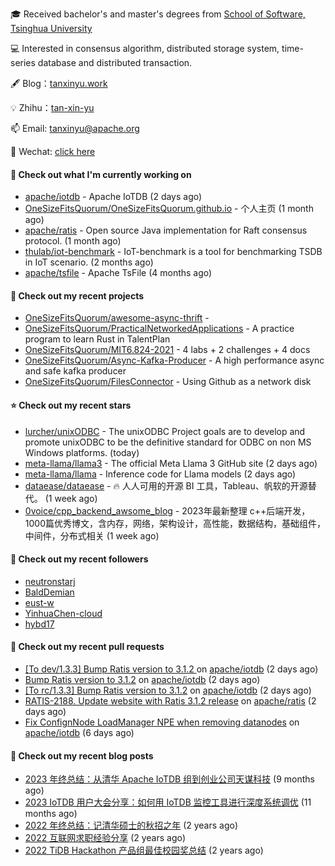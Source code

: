 🎓 Received bachelor's and master's degrees from [School of Software, Tsinghua University](https://www.thss.tsinghua.edu.cn/)

💻 Interested in consensus algorithm, distributed storage system, time-series database and distributed transaction.

🖋 Blog：[tanxinyu.work](https://tanxinyu.work)

💡 Zhihu：[tan-xin-yu](https://www.zhihu.com/people/tan-xin-yu-22)

📫 Email: [tanxinyu@apache.org](mailto:tanxinyu@apache.org)

💬 Wechat: [click here](https://github.com/LebronAl/LebronAl/issues/1)

#### 👷 Check out what I'm currently working on

- [apache/iotdb](https://github.com/apache/iotdb) - Apache IoTDB (2 days ago)
- [OneSizeFitsQuorum/OneSizeFitsQuorum.github.io](https://github.com/OneSizeFitsQuorum/OneSizeFitsQuorum.github.io) - 个人主页 (1 month ago)
- [apache/ratis](https://github.com/apache/ratis) - Open source Java implementation for Raft consensus protocol. (1 month ago)
- [thulab/iot-benchmark](https://github.com/thulab/iot-benchmark) - IoT-benchmark is a tool for benchmarking TSDB in IoT scenario. (2 months ago)
- [apache/tsfile](https://github.com/apache/tsfile) - Apache TsFile (4 months ago)

#### 🌱 Check out my recent projects

- [OneSizeFitsQuorum/awesome-async-thrift](https://github.com/OneSizeFitsQuorum/awesome-async-thrift) - 
- [OneSizeFitsQuorum/PracticalNetworkedApplications](https://github.com/OneSizeFitsQuorum/PracticalNetworkedApplications) - A practice program to learn Rust in TalentPlan
- [OneSizeFitsQuorum/MIT6.824-2021](https://github.com/OneSizeFitsQuorum/MIT6.824-2021) - 4 labs &#43; 2 challenges &#43; 4 docs
- [OneSizeFitsQuorum/Async-Kafka-Producer](https://github.com/OneSizeFitsQuorum/Async-Kafka-Producer) - A high performance async and safe kafka producer
- [OneSizeFitsQuorum/FilesConnector](https://github.com/OneSizeFitsQuorum/FilesConnector) - Using Github as a network disk

#### ⭐ Check out my recent stars

- [lurcher/unixODBC](https://github.com/lurcher/unixODBC) - The unixODBC Project goals are to develop and promote unixODBC to be the definitive standard for ODBC on non MS Windows platforms. (today)
- [meta-llama/llama3](https://github.com/meta-llama/llama3) - The official Meta Llama 3 GitHub site (2 days ago)
- [meta-llama/llama](https://github.com/meta-llama/llama) - Inference code for Llama models (2 days ago)
- [dataease/dataease](https://github.com/dataease/dataease) - 🔥 人人可用的开源 BI 工具，Tableau、帆软的开源替代。 (1 week ago)
- [0voice/cpp_backend_awsome_blog](https://github.com/0voice/cpp_backend_awsome_blog) - 2023年最新整理 c&#43;&#43;后端开发，1000篇优秀博文，含内存，网络，架构设计，高性能，数据结构，基础组件，中间件，分布式相关 (1 week ago)

#### 👯 Check out my recent followers

- [neutronstarj](https://github.com/neutronstarj)
- [BaldDemian](https://github.com/BaldDemian)
- [eust-w](https://github.com/eust-w)
- [YinhuaChen-cloud](https://github.com/YinhuaChen-cloud)
- [hybd17](https://github.com/hybd17)

#### 🔨 Check out my recent pull requests

- [[To dev/1.3.3] Bump Ratis version to 3.1.2 ](https://github.com/apache/iotdb/pull/14046) on [apache/iotdb](https://github.com/apache/iotdb) (2 days ago)
- [Bump Ratis version to 3.1.2](https://github.com/apache/iotdb/pull/14044) on [apache/iotdb](https://github.com/apache/iotdb) (2 days ago)
- [[To rc/1.3.3] Bump Ratis version to 3.1.2](https://github.com/apache/iotdb/pull/14043) on [apache/iotdb](https://github.com/apache/iotdb) (2 days ago)
- [RATIS-2188. Update website with Ratis 3.1.2 release](https://github.com/apache/ratis/pull/1176) on [apache/ratis](https://github.com/apache/ratis) (2 days ago)
- [Fix ConfignNode LoadManager NPE when removing datanodes](https://github.com/apache/iotdb/pull/14016) on [apache/iotdb](https://github.com/apache/iotdb) (6 days ago)

#### 📜 Check out my recent blog posts

- [2023 年终总结：从清华 Apache IoTDB 组到创业公司天谋科技](https://tanxinyu.work/2023-annual-summary/) (9 months ago)
- [2023 IoTDB 用户大会分享：如何用 IoTDB 监控工具进行深度系统调优](https://tanxinyu.work/2023-iotdb-submit/) (11 months ago)
- [2022 年终总结：记清华硕士的秋招之年](https://tanxinyu.work/2022-annual-summary/) (2 years ago)
- [2022 互联网求职经验分享](https://tanxinyu.work/2022-internet-job-hunting-experience-sharing/) (2 years ago)
- [2022 TiDB Hackathon 产品组最佳校园奖总结](https://tanxinyu.work/2022-tidb-hackathon/) (2 years ago)

